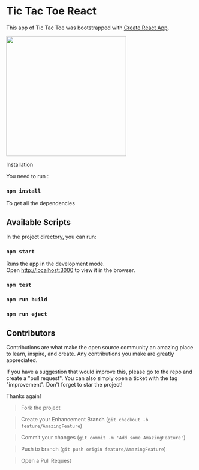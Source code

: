 # Tic Tac Toe React




This app of Tic Tac Toe was bootstrapped with [Create React App](https://github.com/facebook/create-react-app).


<div>
<img src="https://user-images.githubusercontent.com/61329786/216055048-02750dc7-9c2c-4ff0-9f9a-a150549f5b97.png" height="320px">
 <p>  </p
<img src="https://user-images.githubusercontent.com/61329786/216055121-5e1f80d9-71d9-487a-a645-747ba9fd3faa.png" height="320px">
</div



## Installation

You need to run :

### `npm install`

To get all the dependencies

## Available Scripts

In the project directory, you can run:

### `npm start`

Runs the app in the development mode.\
Open [http://localhost:3000](http://localhost:3000) to view it in the browser.

### `npm test`

### `npm run build`

### `npm run eject`

## Contributors

Contributions are what make the open source community an amazing place to learn, inspire, and create. Any contributions you make are greatly appreciated.

If you have a suggestion that would improve this, please go to the repo and create a "pull request". You can also simply open a ticket with the tag "improvement". Don't forget to star the project!

Thanks again!

> Fork the project

> Create your Enhancement Branch (`git checkout -b feature/AmazingFeature`)
    
> Commit your changes (`git commit -m 'Add some AmazingFeature'`)

> Push to branch (`git push origin feature/AmazingFeature`)

> Open a Pull Request
